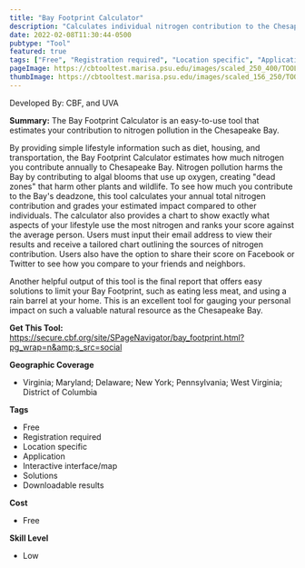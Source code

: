 ```yaml
---
title: "Bay Footprint Calculator"
description: "Calculates individual nitrogen contribution to the Chesapeake Bay."
date: 2022-02-08T11:30:44-0500
pubtype: "Tool"
featured: true
tags: ["Free", "Registration required", "Location specific", "Application", "Interactive interface/map", "Solutions", "Downloadable results"]
pageImage: https://cbtooltest.marisa.psu.edu/images/scaled_250_400/TOOLID_64.0_ScreenCapture-1.png
thumbImage: https://cbtooltest.marisa.psu.edu/images/scaled_156_250/TOOLID_64.0_ScreenCapture-1.png
---
```

Developed By: CBF, and UVA

**Summary:** The Bay Footprint Calculator is an easy-to-use tool that estimates your contribution to nitrogen pollution in the Chesapeake Bay. 

By providing simple lifestyle information such as diet, housing, and transportation, the Bay Footprint Calculator estimates how much nitrogen you contribute annually to Chesapeake Bay. Nitrogen pollution harms the Bay by contributing to algal blooms that use up oxygen, creating "dead zones" that harm other plants and wildlife. To see how much you contribute to the Bay's deadzone, this tool calculates your annual total nitrogen contribution and grades your estimated impact compared to other individuals. The calculator also provides a chart to show exactly what aspects of your lifestyle use the most nitrogen and ranks your score against the average person. Users must input their email address to view their results and receive a tailored chart outlining the sources of nitrogen contribution. Users also have the option to share their score on Facebook or Twitter to see how you compare to your friends and neighbors. 

Another helpful output of this tool is the final report that offers easy solutions to limit your Bay Footprint, such as eating less meat, and using a rain barrel at your home. This is an excellent tool for gauging your personal impact on such a valuable natural resource as the Chesapeake Bay. 

__**Get This Tool:**__ https://secure.cbf.org/site/SPageNavigator/bay_footprint.html?pg_wrap=n&amp;s_src=social

__**Geographic Coverage**__
- Virginia; Maryland; Delaware; New York; Pennsylvania; West Virginia; District of Columbia

__**Tags**__
-  Free
-  Registration required
-  Location specific
-  Application
-  Interactive interface/map
-  Solutions
-  Downloadable results

__**Cost**__
- Free

__**Skill Level**__
- Low
